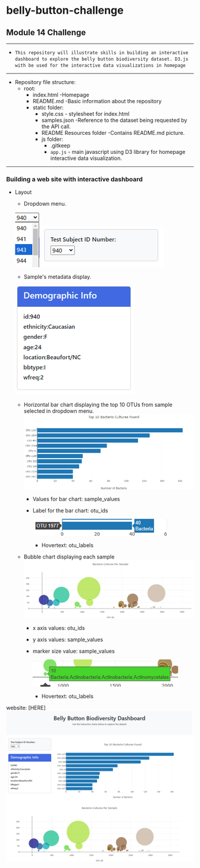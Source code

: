 # belly-button-challenge
##  Module 14 Challenge
---
 - `This repository will illustrate skills in building an interactive dashboard to explore the belly button biodiversity dataset. D3.js with be used for the interactive data visualizations in homepage`

 ---

-  Repository file structure:
    - root:
        -   index.html -Homepage
        -   README.md -Basic information about the repository
        -   static folder:
            - style.css - stylesheet for index.html
            - samples.json -Reference to the dataset being requested by the API call.
            - README Resources folder -Contains README.md picture.
            - js folder:
                - .gitkeep
                - `app.js` - main javascript using D3 library for homepage interactive data visualization.


 ---
  ### Building a web site with interactive dashboard

  - Layout
    - Dropdown menu.
    
    ![dropdown list](static/README_Resources/dropdown_menu_list.png)
    ![dropdown meny](<static/README_Resources/dropdown_menu.png>)

    - Sample's metadata display.

    ![metadata display](static/README_Resources/metadata_display.png)
    
    - Horizontal bar chart displaying the top 10 OTUs from sample selected in dropdown menu.
    ![bar chart](static/README_Resources/bar_chart.png)
        - Values for bar chart: sample_values
        - Label for the bar chart: otu_ids

             ![hovertext](static/README_Resources/hovertext.png)
             - Hovertext: otu_labels

    - Bubble chart displaying each sample
    ![bubble chart](static/README_Resources/bubble_chart.png)
        - x axis values: otu_ids
        - y axis values: sample_values
        - marker size value: sample_values
        
            ![hover text over bubble](static/README_Resources/hoverover_bubble.png)
            - Hovertext: otu_labels

website: [HERE]
![website page](static/README_Resources/homepage.png)




    

    
    


  

                            